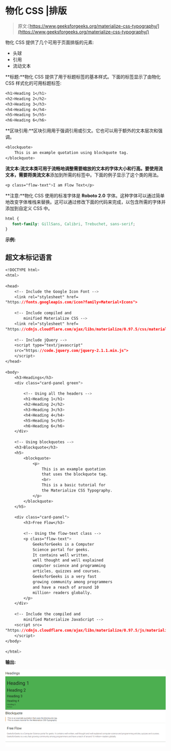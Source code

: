 # 物化 CSS |排版

> 原文:[https://www.geeksforgeeks.org/materialize-css-typography/](https://www.geeksforgeeks.org/materialize-css-typography/)

物化 CSS 提供了几个可用于页面排版的元素:

*   头球
*   引用
*   流动文本

**标题:**物化 CSS 提供了用于标题标签的基本样式。下面的标签显示了由物化 CSS 样式化的可用标题标签:

```css
<h1>Heading 1</h1>  
<h2>Heading 2</h2>  
<h3>Heading 3</h3>  
<h4>Heading 4</h4>  
<h5>Heading 5</h5>  
<h6>Heading 6</h6>  

```

**区块引用:**区块引用用于强调引用或引文。它也可以用于额外的文本层次和强调。

```css
<blockquote>
    This is an example quotation using blockquote tag.
</blockquote>

```

**流文本:**流文本类可用于流畅地调整需要缩放的文本的字体大小和行高。要使用流文本，需要将类**流文本**添加到所需的标签中。下面的例子显示了这个类的用法。

```css
<p class="flow-text">I am Flow Text</p>

```

**注意:**物化 CSS 使用的标准字体是 **Roboto 2.0** 字体。这种字体可以通过简单地改变字体堆栈来替换。这可以通过修改下面的代码来完成，以包含所需的字体并添加到自定义 CSS 中。

```css
html {
   font-family: GillSans, Calibri, Trebuchet, sans-serif;
}
```

**示例:**

## 超文本标记语言

```css
<!DOCTYPE html>
<html>

<head>
    <!-- Include the Google Icon Font -->
    <link rel="stylesheet" href=
"https://fonts.googleapis.com/icon?family=Material+Icons">

    <!-- Include compiled and
        minified Materialize CSS -->
    <link rel="stylesheet" href=
"https://cdnjs.cloudflare.com/ajax/libs/materialize/0.97.5/css/materialize.min.css">

    <!-- Include jQuery -->
    <script type="text/javascript" 
    src="https://code.jquery.com/jquery-2.1.1.min.js">
    </script>
</head>

<body>
    <h3>Headings</h3>
    <div class="card-panel green">

        <!-- Using all the headers -->
        <h1>Heading 1</h1>
        <h2>Heading 2</h2>
        <h3>Heading 3</h3>
        <h4>Heading 4</h4>
        <h5>Heading 5</h5>
        <h6>Heading 6</h6>
    </div>

    <!-- Using blockquotes -->
    <h3>Blockquote</h3>
    <h5>
        <blockquote>
            <p>
                This is an example quotation
                that uses the blockquote tag.
                <br>
                This is a basic tutorial for
                the Materialize CSS Typography.
            </p>
        </blockquote>
    </h5>

    <div class="card-panel">
        <h3>Free Flow</h3>

        <!-- Using the flow-text class -->
        <p class="flow-text">
            GeeksforGeeks is a Computer
            Science portal for geeks.
            It contains well written,
            well thought and well explained
            computer science and programming
            articles, quizzes and courses.
            GeeksforGeeks is a very fast
            growing community among programmers
            and have a reach of around 10
            million+ readers globally.
        </p>
    </div>

    <!-- Include the compiled and
        minified Materialize JavaScript -->
    <script src=
"https://cdnjs.cloudflare.com/ajax/libs/materialize/0.97.5/js/materialize.min.js">
    </script>
</body>

</html>
```

**输出:**

![](img/39a2633a37e120fecee7488ce03c8cc0.png)